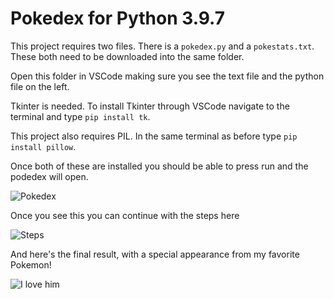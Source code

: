 # Pokedex for Python 3.9.7

This project requires two files. There is a ```pokedex.py``` and a ```pokestats.txt```. These both need to be downloaded into the same folder. 

Open this folder in VSCode making sure you see the text file and the python file on the left.

Tkinter is needed. To install Tkinter through VSCode navigate to the terminal and type ```pip install tk```.

This project also requires PIL. In the same terminal as before type ```pip install pillow```.

Once both of these are installed you should be able to press run and the podedex will open.

![Pokedex](https://i.gyazo.com/4a235509e45eb1c2f04e2c3fc606c64e.png)

Once you see this you can continue with the steps here

![Steps](https://i.gyazo.com/dd13d156e9f896ff10afd861fa1bf58e.png)

And here's the final result, with a special appearance from my favorite Pokemon!

![I love him](https://i.gyazo.com/af85047ac5e304093525d279c3751636.png)
